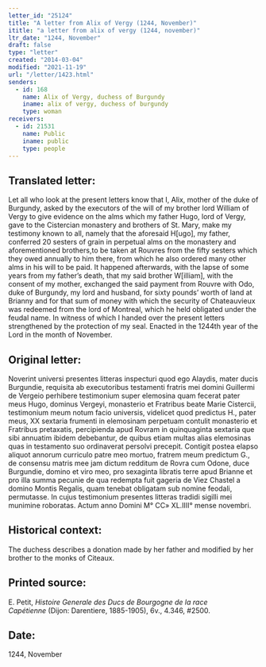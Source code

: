 ```yaml
---
letter_id: "25124"
title: "A letter from Alix of Vergy (1244, November)"
ititle: "a letter from alix of vergy (1244, november)"
ltr_date: "1244, November"
draft: false
type: "letter"
created: "2014-03-04"
modified: "2021-11-19"
url: "/letter/1423.html"
senders:
  - id: 168
    name: Alix of Vergy, duchess of Burgundy
    iname: alix of vergy, duchess of burgundy
    type: woman
receivers:
  - id: 21531
    name: Public
    iname: public
    type: people
---
```

<h2> Translated letter:</h2>Let all who look at the present letters know that I, Alix, mother of the duke of Burgundy, asked by the executors of the will of my brother lord William of Vergy to give evidence on the alms which my father Hugo, lord of Vergy, gave to the Cistercian monastery and brothers of St. Mary, make my testimony known to all, namely that the aforesaid H[ugo], my father, conferred 20 sesters of grain in perpetual alms on the monastery and aforementioned brothers,to be taken at Rouvres from the fifty sesters which they owed annually to him there, from which he also ordered many other alms in his will to be paid.  It happened afterwards, with the lapse of some years from my father’s death, that my said brother W[illiam], with the consent of my mother, exchanged the said payment from Rouvre with Odo, duke of Burgundy, my lord and husband, for sixty pounds’ worth of  land at Brianny and for that sum of money with which the security of Chateauvieux was redeemed from the lord of Montreal, which he held obligated under the feudal name. In witness of which I handed over the present letters strengthened by the protection of my seal.  Enacted in the 1244th year of the Lord in the month of November.
<h2 class="mt-4"> Original letter:</h2>Noverint universi presentes litteras inspecturi quod ego Alaydis, mater ducis Burgundie, requisita ab executoribus testamenti fratris mei domini Guillermi de Vergeio perhibere testimonium super elemosina quam fecerat pater meus Hugo, dominus Vergeyi, monasterio et Fratribus beate Marie Cistercii, testimonium meum notum facio universis, videlicet quod predictus H., pater meus, XX sextaria frumenti in elemosinam perpetuam contulit monasterio et Fratribus pretaxatis, percipienda apud Rovram in quinquaginta sextaria que sibi annuatim ibidem debebantur, de quibus etiam multas alias elemosinas quas in testamento suo ordinaverat persolvi precepit. Contigit postea elapso aliquot annorum curriculo patre meo mortuo, fratrem meum predictum G., de consensu matris mee jam dictum redditum de Rovra cum Odone, duce Burgundie, domino et viro meo, pro sexaginta libratis terre apud Brianne et pro illa summa pecunie de qua redempta fuit gageria de Viez Chastel a domino Montis Regalis, quam tenebat obligatam sub nomine feodali, permutasse. In cujus testimonium presentes litteras tradidi sigilli mei munimine roboratas. Actum anno Domini M° CC» XL.IIII° mense novembri.
<h2 class="mt-4"> Historical context:</h2>The duchess describes a donation made by her father and modified by her brother to the monks of Citeaux.
<h2 class="mt-4"> Printed source:</h2><p>E. Petit, <em>Histoire Generale des Ducs de Bourgogne&nbsp;</em><i>de la race Capétienne&nbsp;</i>(Dijon: Darentiere, 1885-1905), 6v., 4.346, #2500.</p><h2 class="mt-4"> Date:</h2>1244, November